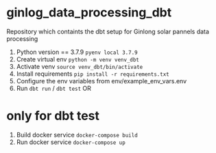 # ginlog_data_processing_dbt
Repository which containts the dbt setup for Ginlong solar pannels data processing

1. Python version == 3.7.9 `pyenv local 3.7.9`
2. Create virtual env `python -m venv venv_dbt`
3. Activate venv `source venv_dbt/bin/activate`
4. Install requirements `pip install -r requirements.txt`
5. Configure the env variables from env/example_env_vars.env
6. Run `dbt run` / `dbt test`
OR
# only for dbt test
1. Build docker service `docker-compose build`
2. Run docker service `docker-compose up`